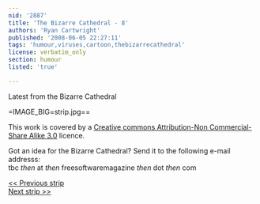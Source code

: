 ```yaml
---
nid: '2887'
title: 'The Bizarre Cathedral - 8'
authors: 'Ryan Cartwright'
published: '2008-06-05 22:27:11'
tags: 'humour,viruses,cartoon,thebizarrecathedral'
license: verbatim_only
section: humour
listed: 'true'

---
```

Latest from the Bizarre Cathedral

<!--break-->

=IMAGE_BIG=strip.jpg==

This work is covered by a [Creative commons Attribution-Non Commercial-Share Alike 3.0](http://creativecommons.org/licenses/by-nc-sa/3.0/) licence.

Got an idea for the Bizarre Cathedral? Send it to the following e-mail addresss:  
tbc _then_ at _then_ freesoftwaremagazine _then_ dot _then_ com

[<< Previous strip](http://www.freesoftwaremagazine.com/columns/bizarre_cathedral_7  )  
[Next strip >>](http://www.freesoftwaremagazine.com/columns/bizarre_cathedral_9)
